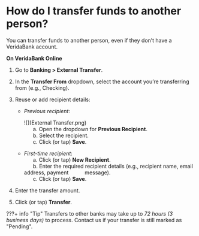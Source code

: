 # How do I transfer funds to another person?

You can transfer funds to another person, even if they don’t have a VeridaBank account.

**On VeridaBank Online**

1.	Go to **Banking > External Transfer**.
2.	In the **Transfer From** dropdown, select the account you’re transferring from (e.g., Checking).
3.	Reuse or add recipient details:
    
    - *Previous recipient*:<br>

        ![](External Transfer.png)    
             &nbsp;&nbsp;&nbsp;&nbsp;&nbsp;&nbsp;a. Open the dropdown for **Previous Recipient**.<br>
            &nbsp;&nbsp;&nbsp;&nbsp;&nbsp;&nbsp;b. Select the recipient.<br>
            &nbsp;&nbsp;&nbsp;&nbsp;&nbsp;&nbsp;c. Click (or tap) **Save**.
    
    - *First-time recipient*:    
            &nbsp;&nbsp;&nbsp;&nbsp;&nbsp;&nbsp;a. Click (or tap) **New Recipient**.<br>
            &nbsp;&nbsp;&nbsp;&nbsp;&nbsp;&nbsp;b. Enter the required recipient details (e.g., recipient name, email address, payment &nbsp;&nbsp;&nbsp;&nbsp;&nbsp;&nbsp;&nbsp;&nbsp;&nbsp;&nbsp;message).<br>
            &nbsp;&nbsp;&nbsp;&nbsp;&nbsp;&nbsp;c. Click (or tap) **Save**.

4. Enter the transfer amount.
5. Click (or tap) **Transfer**.

???+ info "Tip"
    Transfers to other banks may take up to *72 hours (3 business days)* to process. Contact us if your transfer is still marked as "Pending".